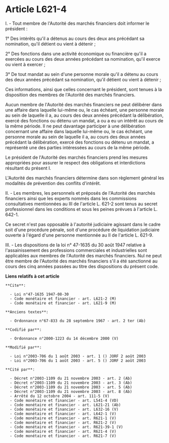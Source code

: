 # Article L621-4

I. - Tout membre de l'Autorité des marchés financiers doit informer le président :

1° Des intérêts qu'il a détenus au cours des deux ans précédant sa nomination, qu'il détient ou vient à détenir ;

2° Des fonctions dans une activité économique ou financière qu'il a exercées au cours des deux années précédant sa
nomination, qu'il exerce ou vient à exercer ;

3° De tout mandat au sein d'une personne morale qu'il a détenu au cours des deux années précédant sa nomination, qu'il
détient ou vient à détenir ;

Ces informations, ainsi que celles concernant le président, sont tenues à la disposition des membres de l'Autorité des
marchés financiers.

Aucun membre de l'Autorité des marchés financiers ne peut délibérer dans une affaire dans laquelle lui-même ou, le cas
échéant, une personne morale au sein de laquelle il a, au cours des deux années précédant la délibération, exercé des
fonctions ou détenu un mandat, a ou a eu un intérêt au cours de la même période. Il ne peut davantage participer à une
délibération concernant une affaire dans laquelle lui-même ou, le cas échéant, une personne morale au sein de laquelle il a,
au cours des deux années précédant la délibération, exercé des fonctions ou détenu un mandat, a représenté une des parties
intéressées au cours de la même période.

Le président de l'Autorité des marchés financiers prend les mesures appropriées pour assurer le respect des obligations et
interdictions résultant du présent I.

L'Autorité des marchés financiers détermine dans son règlement général les modalités de prévention des conflits d'intérêt.

II. - Les membres, les personnels et préposés de l'Autorité des marchés financiers ainsi que les experts nommés dans les
commissions consultatives mentionnées au III de l'article L. 621-2 sont tenus au secret professionnel dans les conditions et
sous les peines prévues à l'article L. 642-1.

Ce secret n'est pas opposable à l'autorité judiciaire agissant dans le cadre soit d'une procédure pénale, soit d'une
procédure de liquidation judiciaire ouverte à l'égard d'une personne mentionnée au II de l'article L. 621-9.

III. - Les dispositions de la loi n° 47-1635 du 30 août 1947 relative à l'assainissement des professions commerciales et
industrielles sont applicables aux membres de l'Autorité des marchés financiers. Nul ne peut être membre de l'Autorité des
marchés financiers s'il a été sanctionné au cours des cinq années passées au titre des dispositions du présent code.

**Liens relatifs à cet article**

	**Cite**:

	  - Loi n°47-1635 1947-08-30
	  - Code monétaire et financier - art. L621-2 (M)
	  - Code monétaire et financier - art. L621-9 (M)

	**Anciens textes**:

	  - Ordonnance n°67-833 du 28 septembre 1967 - art. 2 ter (Ab)

	**Codifié par**:

	  - Ordonnance n°2000-1223 du 14 décembre 2000 (V)

	**Modifié par**:

	  - Loi n°2003-706 du 1 août 2003 - art. 1 () JORF 2 août 2003
	  - Loi n°2003-706 du 1 août 2003 - art. 5 () JORF 2 août 2003

	**Cité par**:

	  - Décret n°2003-1109 du 21 novembre 2003 - art. 2 (Ab)
	  - Décret n°2003-1109 du 21 novembre 2003 - art. 3 (Ab)
	  - Décret n°2003-1109 du 21 novembre 2003 - art. 5 (Ab)
	  - Décret n°2003-1109 du 21 novembre 2003 - art. 8 (Ab)
	  - Arrêté du 12 octobre 2004 - art. 111-5 (V)
	  - Code monétaire et financier - art. L541-4 (VD)
	  - Code monétaire et financier - art. L621-21 (Ab)
	  - Code monétaire et financier - art. L632-16 (V)
	  - Code monétaire et financier - art. L642-1 (V)
	  - Code monétaire et financier - art. R621-1 (V)
	  - Code monétaire et financier - art. R621-2 (V)
	  - Code monétaire et financier - art. R621-39-1 (V)
	  - Code monétaire et financier - art. R621-4 (V)
	  - Code monétaire et financier - art. R621-7 (V)
